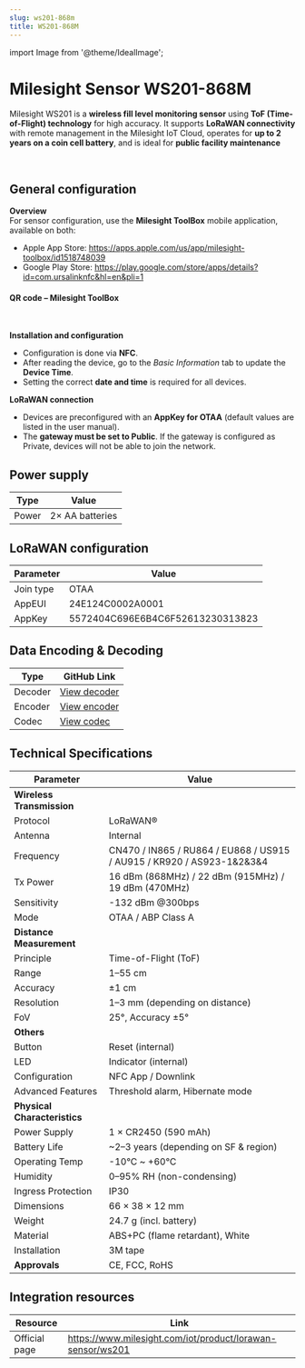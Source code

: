 ```yaml
---
slug: ws201-868m
title: WS201-868M
---
```


import Image from '@theme/IdealImage';

# Milesight Sensor WS201-868M

Milesight WS201 is a **wireless fill level monitoring sensor** using **ToF (Time-of-Flight) technology** for high accuracy. It supports **LoRaWAN connectivity** with remote management in the Milesight IoT Cloud, operates for **up to 2 years on a coin cell battery**, and is ideal for **public facility maintenance**

<div class="container">
  <div class="row">
    <div class="col col--8">
      <div style={{ width: '500px', height: '500px' }}>
        <Image img={require('./ws201-868m.png')} />
      </div>
    </div>
    <div class="col col--24"></div>
  </div>
</div>
<br />

## General configuration

**Overview**  
For sensor configuration, use the **Milesight ToolBox** mobile application, available on both:  
- Apple App Store: https://apps.apple.com/us/app/milesight-toolbox/id1518748039  
- Google Play Store: https://play.google.com/store/apps/details?id=com.ursalinknfc&hl=en&pli=1  

#### QR code – Milesight ToolBox
<div class="container">
  <div class="row">
    <div class="col col--8">
      <div style={{ width: '250px', height: '250px' }}>
        <Image img={require('./milesight-toolbox.png')} />
      </div>
    </div>
    <div class="col col--24"></div>
  </div>
</div>
<br />

**Installation and configuration**  
- Configuration is done via **NFC**.  
- After reading the device, go to the *Basic Information* tab to update the **Device Time**.  
- Setting the correct **date and time** is required for all devices.  

**LoRaWAN connection**  
- Devices are preconfigured with an **AppKey for OTAA** (default values are listed in the user manual).  
- The **gateway must be set to Public**. If the gateway is configured as Private, devices will not be able to join the network.  

## Power supply
| Type   | Value           |
|--------|-----------------|
| Power  | 2× AA batteries |

## LoRaWAN configuration
| Parameter        | Value                    |
|------------------|--------------------------|
| Join type        | OTAA                     |
| AppEUI           | 24E124C0002A0001         |
| AppKey           | 5572404C696E6B4C6F52613230313823 |

## Data Encoding & Decoding

| Type | GitHub Link |
|------|--------------|
| Decoder | [View decoder](https://github.com/Milesight-IoT/SensorDecoders/blob/main/ws-series/ws201/ws201-decoder.js) |
| Encoder | [View encoder](https://github.com/Milesight-IoT/SensorDecoders/blob/main/ws-series/ws201/ws201-encoder.js) |
| Codec | [View codec](https://github.com/Milesight-IoT/SensorDecoders/blob/main/ws-series/ws201/ws201-codec.json) |

## Technical Specifications

| **Parameter** | **Value** |
|---------------|-----------|
| **Wireless Transmission** | |
| Protocol | LoRaWAN® |
| Antenna | Internal |
| Frequency | CN470 / IN865 / RU864 / EU868 / US915 / AU915 / KR920 / AS923-1&2&3&4 |
| Tx Power | 16 dBm (868MHz) / 22 dBm (915MHz) / 19 dBm (470MHz) |
| Sensitivity | -132 dBm @300bps |
| Mode | OTAA / ABP Class A |
| **Distance Measurement** | |
| Principle | Time-of-Flight (ToF) |
| Range | 1–55 cm |
| Accuracy | ±1 cm |
| Resolution | 1–3 mm (depending on distance) |
| FoV | 25°, Accuracy ±5° |
| **Others** | |
| Button | Reset (internal) |
| LED | Indicator (internal) |
| Configuration | NFC App / Downlink |
| Advanced Features | Threshold alarm, Hibernate mode |
| **Physical Characteristics** | |
| Power Supply | 1 × CR2450 (590 mAh) |
| Battery Life | ~2–3 years (depending on SF & region) |
| Operating Temp | -10°C ~ +60°C |
| Humidity | 0–95% RH (non-condensing) |
| Ingress Protection | IP30 |
| Dimensions | 66 × 38 × 12 mm |
| Weight | 24.7 g (incl. battery) |
| Material | ABS+PC (flame retardant), White |
| Installation | 3M tape |
| **Approvals** | CE, FCC, RoHS |

## Integration resources
| Resource        | Link                                                                 |
|-----------------|----------------------------------------------------------------------|
| Official page   | https://www.milesight.com/iot/product/lorawan-sensor/ws201           |